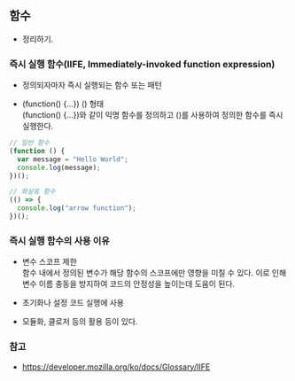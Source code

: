 ## 함수

- 정리하기.

### 즉시 실행 함수(IIFE, Immediately-invoked function expression)

- 정의되자마자 즉시 실행되는 함수 또는 패턴

- (function() {...}) () 형태 <br>
  (function() {...})와 같이 익명 함수를 정의하고 ()를 사용하여 정의한 함수를 즉시 실행한다.

```javascript
// 일반 함수
(function () {
  var message = "Hello World";
  console.log(message);
})();

// 화살표 함수
(() => {
  console.log("arrow function");
})();
```

### 즉시 실행 함수의 사용 이유

- 변수 스코프 제한 <br>
  함수 내에서 정의된 변수가 해당 함수의 스코프에만 영향을 미칠 수 있다. 이로 인해 변수 이름 충동을 방지하여 코드의 안정성을 높이는데 도움이 된다.

- 초기화나 설정 코드 실행에 사용 <br>

- 모듈화, 클로저 등의 활용 등이 있다.

### 참고

- https://developer.mozilla.org/ko/docs/Glossary/IIFE
